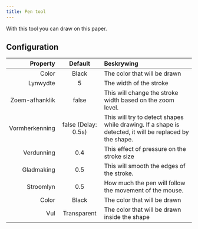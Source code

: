 ```yaml
---
title: Pen tool
---
```


With this tool you can draw on this paper.

## Configuration

|       Property |                                 Default                                | Beskrywing                                                                                                                              |
| -------------: | :--------------------------------------------------------------------: | :-------------------------------------------------------------------------------------------------------------------------------------- |
|          Color |                                  Black                                 | The color that will be drawn                                                                                                            |
|       Lynwydte |                                    5                                   | The width of the stroke                                                                                                                 |
| Zoem-afhanklik |                                  false                                 | This will change the stroke width based on the zoom level.                                                              |
| Vormherkenning | false (Delay: 0.5s) | This will try to detect shapes while drawing. If a shape is detected, it will be replaced by the shape. |
|     Verdunning |                           0.4                          | This effect of pressure on the stroke size                                                                                              |
|     Gladmaking |                           0.5                          | This will smooth the edges of the stroke.                                                                               |
|      Stroomlyn |                           0.5                          | How much the pen will follow the movement of the mouse.                                                                 |
|          Color |                                  Black                                 | The color that will be drawn                                                                                                            |
|            Vul |                               Transparent                              | The color that will be drawn inside the shape                                                                                           |
